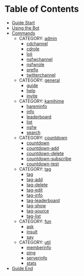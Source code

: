 # Table of Contents

- [Guide Start](guide-start.md)
- [Using the Bot](using-the-bot.md)
- [Commands](commands.md)
  - CATEGORY: [admin](commands/admin/README.md)
    - [cdchannel](commands/admin/cdchannel.md)
    - [cdrole](commands/admin/cdrole.md)
    - [loli](commands/admin/loli.md)
    - [nsfwchannel](commands/admin/nsfwchannel.md)
    - [nsfwrole](commands/admin/nsfwrole.md)
    - [prefix](commands/admin/prefix.md)
    - [twitterchannel](commands/admin/twitterchannel.md)
  - CATEGORY: [general](commands/general/README.md)
    - [guide](commands/general/guide.md)
    - [help](commands/general/help.md)
    - [invite](commands/general/invite.md)
  - CATEGORY: [kamihime](commands/kamihime/README.md)
    - [hareminfo](commands/kamihime/hareminfo.md)
    - [info](commands/kamihime/info.md)
    - [leaderboard](commands/kamihime/leaderboard.md)
    - [list](commands/kamihime/list.md)
    - [nsfw](commands/kamihime/nsfw.md)
    - [search](commands/kamihime/search.md)
  - CATEGORY: [countdown](commands/countdown/README.md)
    - [countdown](commands/countdown/countdown.md)
    - [countdown-add](commands/countdown/countdown-add.md)
    - [countdown-delete](commands/countdown/countdown-delete.md)
    - [countdown-subscribe](commands/countdown/countdown-subscribe.md)
    - [countdown-test](commands/countdown/countdown-test.md)
  - CATEGORY: [tag](commands/tag/README.md)
    - [tag](commands/tag/tag.md)
    - [tag-add](commands/tag/tag-add.md)
    - [tag-delete](commands/tag/tag-delete.md)
    - [tag-edit](commands/tag/tag-edit.md)
    - [tag-info](commands/tag/tag-info.md)
    - [tag-leaderboard](commands/tag/tag-leaderboard.md)
    - [tag-show](commands/tag/tag-show.md)
    - [tag-source](commands/tag/tag-source.md)
    - [tag-list](commands/tag/tag-list.md)
  - CATEGORY: [fun](commands/fun/README.md)
    - [ask](commands/fun/ask.md)
    - [insult](commands/fun/insult.md)
    - [say](commands/fun/say.md)
  - CATEGORY: [util](commands/util/README.md)
    - [memberinfo](commands/util/memberinfo.md)
    - [ping](commands/util/ping.md)
    - [serverinfo](commands/util/serverinfo.md)
    - [stats](commands/util/stats.md)
- [Guide End](guide-end.md)